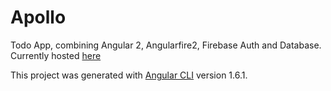 # Apollo

Todo App, combining Angular 2, Angularfire2, Firebase Auth and Database. Currently hosted [here](https://apollo-ed09e.firebaseapp.com/)

This project was generated with [Angular CLI](https://github.com/angular/angular-cli) version 1.6.1.


